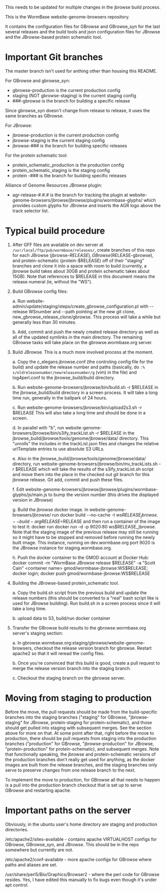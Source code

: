 This needs to be updated for multiple changes in the jbrowse build process.

This is the WormBase website-genome-browsers repository.

It contains the configuration files for GBrowse and GBrowse_syn for the
last several releases and the build tools and json configuration files
for JBrowse and the JBrowse-based protein schematic tool.

Important Git branches
======================

The master branch isn't used for anthing other than housing this README.

For GBrowse and gbrowse_syn:
* gbrowse-production is the current production config
* staging (NOT gbrowse-staging) is the current staging config
* ###-gbrowse is the branch for building a specific release

Since gbrowse_syn doesn't change from release to release, it uses 
the same branches as GBrowse.

For JBrowse:
* jbrowse-production is the current production config
* jbrowse-staging is the current staging config
* jbrowse-### is the branch for building specific releases

For the protein schematic tool:
* protein_schematic_production is the production config
* protein_schematic_staging is the staging config
* protein -### is the branch for building specific releases

Alliance of Genome Resources JBrowse plugin:
* agr-release-#.#.# is the branch for tracking the plugin at 
website-genome-browsers/jbrowse/jbrowse/plugins/wormbase-glyphs/
which provides custom glyphs for JBrowse and inserts the
AGR logo above the track selector list.

Typical build procedure
=======================

1. After GFF files are available on dev server at `/usr/local/ftp/pub/wormbase/releases/`,
create branches of this repo for each JBrowse (jbrowse-$RELEASE),
GBrowse ($RELEASE-gbrowse), and protein-schematic (protein-$RELEASE)
off of their "staging" branches and clone it into a space with room to
build (currently, a jbrowse build takes about 30GB and protein schematic
takes about 15GB). Note that references to $RELEASE in this document means
the release numeral (ie, without the "WS").

2. Build GBrowse config files:

   a. Run website-admin/update/staging/steps/create_gbrowse_configuration.pl 
    with --release WSnumber and --path pointing at the new git clone,
    new_gbrowse_release_clone/gbrowse.  This process will take a while
    but generally less than 30 minutes.

   b. Add, commit and push the newly created release directory as well as all
    of the updated symlinks in the main directory. The remaining GBrowse tasks
    will take place on the gbrowse.wormbase.org server.

3. Build JBrowse.  This is a much more involved process at the moment.

   a. Copy the c_elegans.jbrowse.conf (the controling config file for
      the build) and update the release number and paths (basically,
      do `:% s/oldreleasenumber/newreleasenumber/g` (vim) in the file) and 
      log4perl.conf to the jbrowse_build/build directory.

   b. Run website-genome-browsers/jbrowse/bin/build.sh -r $RELEASE in
      the jbrowse_build/build directory in a screen process.  It will
      take a long time run, generally in the ballpark of 24 hours.

   c. Run website-genome-browsers/jbrowse/bin/upload2s3.sh -r $RELEASE
      This will also take a long time and should be done in a screen.

   d. In parallel with "b", run website-genome-browsers/jbrowse/bin/s3ify_trackList.sh -r $RELEASE
      in the jbrowse_build/jbrowse/tools/genome/jbrowse/data/ directory.
      This "unrolls" the includes in the trackList.json files and
      changes the relative urlTemplate entries to use absolute S3 URLs.

   e. Also in the jbrowse_build/jbrowse/tools/genome/jbrowse/data/ directory,
      run website-genome-browsers/jbrowse/bin/mv_trackLists.sh -r $RELEASE
      which will take the results of the s3ify_trackList.sh script and 
      move them into the place in the checked out git branch for 
      this jbrowse release. Git add, commit and push these files.

   f. Edit website-genome-browsers/jbrowse/jbrowse/plugins/wormbase-glyphs/js/main.js
      to bump the version number (this drives the displayed version in JBrowse)

   g. Build the jbrowse docker image. In website-genome-browsers/jbrowse/
      run docker build --no-cache -t ws$RELEASE_jbrowse . --build-arg RELEASE=$RELEASE
      and then run a container of the image to test it:
      docker run docker run -d -p 9020:80 ws$RELEASE_jbrowse. Note that
      the staging image of the previous release may still be running
      so it might have to be stopped and removed before running the 
      newly built image.  This instance, running on dev.wormbase.org
      port 9020 is the JBrowse instance for staging.wormbase.org.

   h. Push the docker container to the GMOD account at Docker Hub:
      docker commit -m "WormBase JBrowse release $RELEASE" -a "Scott Cain" <container name> gmod/wormbase-jbrowse:WS$RELEASE;
      docker login; docker push gmod/wormbase-jbrowse:WS$RELEASE

4. Building the JBrowse-based protein_schematic tool.

   a. Copy the build.sh script from the previous build and update
      the release numbers (this should be converted to a "real" bash
      script like is used for JBrowse building). Run build.sh
      in a screen process since it will take a long time.

   b. upload data to S3, build/run docker container 

5. Transfer the GBrowse build results to the gbrowse.wormbase.org
   server's staging section:

   a. In gbrowse.wormbase.org:staging/gbrowse/website-genome-browsers, 
    checkout the release version branch for gbrowse. Restart apache2
    so that it will reread the config files.

   b. Once you're convinced that this build is good, create a pull request
    to merge the release version branch into the staging branch.

   c. Checkout the staging branch on the gbrowse server.


Moving from staging to production
=================================

Before the move, the pull requests should be made from the build-specific
branches into the staging branches ("staging" for GBrowse, "jbrowse-staging"
for JBrowse, protein-staging for protein-schematic), and those should get
pulled into staging with subsequent merges.  See the section above for
more on that.  At some point after that, right before the move to production,
there should be pull requests from staging into the production branches
("production" for GBrowse, "jbrowse-production" for JBrowse, "protein-production"
for protein-schematic), and subsequent merges. Note that functionally 
speaking, the jbrowse and protein-schematic versions of the production
branches don't really get used for anything, as the docker images are 
built from the release branches, and the staging branches only serve to 
preserve changes from one release branch to the next.

To implement the move to production, for GBrowse all that needs to happen
is a pull into the production branch checkout that is set up to serve
GBrowse and restarting apache.


Important paths on the server
=============================

Obviously, in the ubuntu user's home directory are staging and production
directories.

/etc/apache2/sites-available - contains apache VIRTUALHOST configs for GBrowse, GBrowse_syn, and JBrowse.  This should be in the repo somewhere but currently are not.

/etc/apache2/conf-available - more apache configs for GBrowse where paths and aliases are set.

/usr/share/perl5/Bio/Graphics/Browser2 - where the perl code for GBrowse resides.  Yes, I have edited this manually to fix bugs even though it's under apt control.



